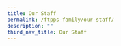 ```yaml
---
title: Our Staff
permalink: /ftpps-family/our-staff/
description: ""
third_nav_title: Our Staff
---
```

